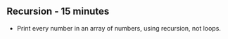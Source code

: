 ## Recursion - 15 minutes
  * Print every number in an array of numbers, using recursion, not loops.
